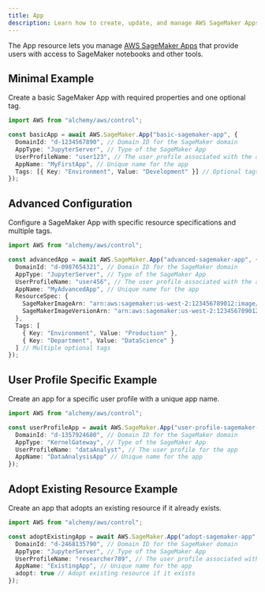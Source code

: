 ```yaml
---
title: App
description: Learn how to create, update, and manage AWS SageMaker Apps using Alchemy Cloud Control.
---
```


The App resource lets you manage [AWS SageMaker Apps](https://docs.aws.amazon.com/sagemaker/latest/userguide/) that provide users with access to SageMaker notebooks and other tools.

## Minimal Example

Create a basic SageMaker App with required properties and one optional tag.

```ts
import AWS from "alchemy/aws/control";

const basicApp = await AWS.SageMaker.App("basic-sagemaker-app", {
  DomainId: "d-1234567890", // Domain ID for the SageMaker domain
  AppType: "JupyterServer", // Type of the SageMaker App
  UserProfileName: "user123", // The user profile associated with the app
  AppName: "MyFirstApp", // Unique name for the app
  Tags: [{ Key: "Environment", Value: "Development" }] // Optional tags
});
```

## Advanced Configuration

Configure a SageMaker App with specific resource specifications and multiple tags.

```ts
import AWS from "alchemy/aws/control";

const advancedApp = await AWS.SageMaker.App("advanced-sagemaker-app", {
  DomainId: "d-0987654321", // Domain ID for the SageMaker domain
  AppType: "JupyterServer", // Type of the SageMaker App
  UserProfileName: "user456", // The user profile associated with the app
  AppName: "MyAdvancedApp", // Unique name for the app
  ResourceSpec: {
    SageMakerImageArn: "arn:aws:sagemaker:us-west-2:123456789012:image/my-image", // ARN of the SageMaker image
    SageMakerImageVersionArn: "arn:aws:sagemaker:us-west-2:123456789012:image/my-image-version" // ARN of the specific image version
  },
  Tags: [
    { Key: "Environment", Value: "Production" },
    { Key: "Department", Value: "DataScience" }
  ] // Multiple optional tags
});
```

## User Profile Specific Example

Create an app for a specific user profile with a unique app name.

```ts
import AWS from "alchemy/aws/control";

const userProfileApp = await AWS.SageMaker.App("user-profile-sagemaker-app", {
  DomainId: "d-1357924680", // Domain ID for the SageMaker domain
  AppType: "KernelGateway", // Type of the SageMaker App
  UserProfileName: "dataAnalyst", // The user profile for the app
  AppName: "DataAnalysisApp" // Unique name for the app
});
```

## Adopt Existing Resource Example

Create an app that adopts an existing resource if it already exists.

```ts
import AWS from "alchemy/aws/control";

const adoptExistingApp = await AWS.SageMaker.App("adopt-sagemaker-app", {
  DomainId: "d-2468135790", // Domain ID for the SageMaker domain
  AppType: "JupyterServer", // Type of the SageMaker App
  UserProfileName: "researcher789", // The user profile associated with the app
  AppName: "ExistingApp", // Unique name for the app
  adopt: true // Adopt existing resource if it exists
});
```